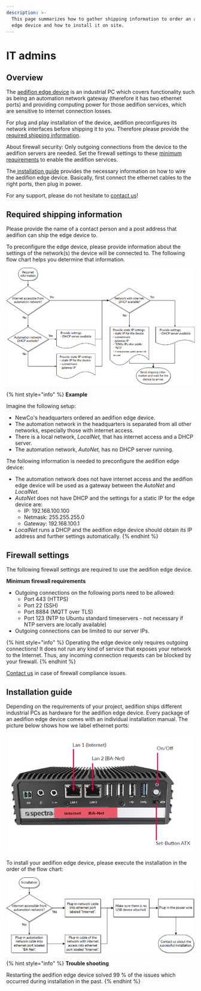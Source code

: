 ```yaml
---
description: >-
  This page summarizes how to gather shipping information to order an aedifion
  edge device and how to install it on site.
---
```


# IT admins

## Overview

The [aedifion edge device](../aedifion.io/gateway.md) is an industrial PC which covers functionality such as being an automation network gateway \(therefore it has two ethernet ports\) and providing computing power for those aedifion services, which are sensitive to internet connection losses.

For plug and play installation of the device, aedifion preconfigures its network interfaces before shipping it to you. Therefore please provide the [required shipping information](it-admins.md#required-shipping-information). 

About firewall security: Only outgoing connections from the device to the aedifion servers are needed. Set the firewall settings to these [minimum requirements](it-admins.md#firewall-settings) to enable the aedifion services. 

The[ installation guide](it-admins.md#installation-guide) provides the necessary information on how to wire the aedifion edge device. Basically, first connect the ethernet cables to the right ports, then plug in power.

For any support, please do not hesitate to [contact us](../contact.md)!

## Required shipping information

Please provide the name of a contact person and a post address that aedifion can ship the edge device to. 

To preconfigure the edge device, please provide information about the settings of the network\(s\) the device will be connected to. The following flow chart helps you determine that information.

![Flow chart to determine required network information](../.gitbook/assets/grafik%20%282%29.png)

{% hint style="info" %}
**Example**

Imagine the following setup:

* NewCo's headquarters ordered an aedifion edge device.
* The automation network in the headquarters is separated from all other networks, especially those with internet access.
* There is a local network, _LocalNet,_ that has internet access and a DHCP server.
* The automation network, _AutoNet,_ has no DHCP server running.

The following information is needed to preconfigure the aedifion edge device:

* The automation network does not have internet access and the aedifion edge device will be used as a gateway between the _AutoNet_ and _LocalNet_.
* _AutoNet_ does not have DHCP and the settings for a static IP for the edge device are:
  * IP: 192.168.100.100
  * Netmask: 255.255.255.0
  * Gateway: 192.168.100.1
* _LocalNet_ runs a DHCP and the aedifion edge device should obtain its IP address and further settings automatically.
{% endhint %}

## Firewall settings

The following firewall settings are required to use the aedifion edge device.

**Minimum firewall requirements**

* Outgoing connections on the following ports need to be allowed:
  * Port 443 \(HTTPS\)
  * Port 22 \(SSH\)
  * Port 8884 \(MQTT over TLS\)
  * Port 123 \(NTP to Ubuntu standard timeservers - not necessary if NTP servers are locally available\)
* Outgoing connections can be limited to our server IPs.

{% hint style="info" %}
Operating the edge device only requires outgoing connections! It does not run any kind of service that exposes your network to the Internet. Thus, any incoming connection requests can be blocked by your firewall.
{% endhint %}

[Contact us](../contact.md#support) in case of firewall compliance issues.

## Installation guide

Depending on the requirements of your project, aedifion ships different industrial PCs as hardware for the aedifion edge device. Every package of an aedifion edge device comes with an individual installation manual. The picture below shows how we label ethernet ports:

![](../.gitbook/assets/grafik%20%289%29.png)

To install your aedifion edge device, please execute the installation in the order of the flow chart:

![Installation workflow](../.gitbook/assets/grafik%20%286%29.png)

{% hint style="info" %}
**Trouble shooting**

Restarting the aedifion edge device solved 99 % of the issues which occurred during installation in the past.
{% endhint %}



